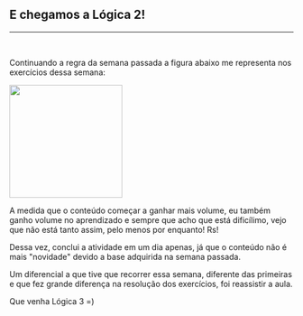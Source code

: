 ## **E chegamos a Lógica 2!**
--------

<br>

Continuando a regra da semana passada a figura abaixo me representa nos exercícios dessa semana:

<IMG class="displayed" img src="https://claudia.abril.com.br/wp-content/uploads/2020/01/meme-da-monica-origem-1.jpg" width="200">

A medida que o conteúdo começar a ganhar mais volume, eu também ganho volume no aprendizado e sempre que acho que está dificílimo, vejo que não está tanto assim, pelo menos por enquanto! Rs!

Dessa vez, conclui a atividade em um dia apenas, já que o conteúdo não é mais "novidade" devido a base adquirida na semana passada.

Um diferencial a que tive que recorrer essa semana, diferente das primeiras e que fez grande diferença na resolução dos exercícios, foi reassistir a aula.

Que venha Lógica 3 =)